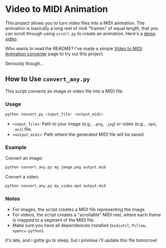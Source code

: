 # Video to MIDI Animation

This project allows you to turn video files into a MIDI animation. The animation is basically a long reel of midi "frames" of equal length, that you can scroll through using `scroll.py` to create an animation. Here's a [demo video](https://youtu.be/la5YD5i3txY).

Who wants to read the README? I've made a simple [Video to MIDI Animation converter](https://midi-animation.streamlit.app) page to try out this project.

Seriously though...

## How to Use `convert_any.py`

This script converts an image or video file into a MIDI file.

### Usage

```bash
python convert.py <input_file> <output_midi>
```

- `<input_file>`: Path to your image (e.g., `.png`, `.jpg`) or video (e.g., `.mp4`, `.avi`) file.
- `<output_midi>`: Path where the generated MIDI file will be saved.

### Example

Convert an image:
```bash
python convert_any.py my_image.png output.mid
```

Convert a video:
```bash
python convert_any.py my_video.mp4 output.mid
```

### Notes

- For images, the script creates a MIDI file representing the image.
- For videos, the script creates a "scrollable" MIDI reel, where each frame is mapped to a segment of the MIDI file.
- Make sure you have all dependencies installed (`midiutil`, `Pillow`, `opencv-python`).



it's late, and i gotta go to sleep, but i promise i'll update this file tomorrow!